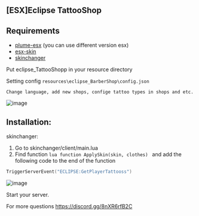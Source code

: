 ## [ESX]Eclipse TattooShop

## Requirements
- [plume-esx](https://youtu.be/iGfwUCO0RZQ) (you can use different version esx)
- [esx-skin](https://github.com/esx-framework/esx_skin)
- [skinchanger](https://github.com/ESX-Org/skinchanger)


Put eclipse_TattooShopp in your resource directory

Setting config `resources\eclipse_BarberShop\config.json`

	Change language, add new shops, confige tattoo types in shops and etc.
  ![image](https://cdn.discordapp.com/attachments/759479979435098152/943156160901566524/unknown.png)
  
## Installation:

skinchanger:
1. Go to skinchanger/client/main.lua
2. Find function ```lua function ApplySkin(skin, clothes) ``` and add the following code to the end of the function
```lua
TriggerServerEvent("ECLIPSE:GetPlayerTattooss")
```
![image](https://user-images.githubusercontent.com/36680471/154086714-688ec972-5c49-4e8b-89d1-53f4114c7fb9.png)


Start your server.

For more questions https://discord.gg/8nXR6rfB2C




